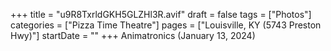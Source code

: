 +++
title = "u9R8TxrldGKH5GLZHl3R.avif"
draft = false
tags = ["Photos"]
categories = ["Pizza Time Theatre"]
pages = ["Louisville, KY (5743 Preston Hwy)"]
startDate = ""
+++
Animatronics (January 13, 2024)
